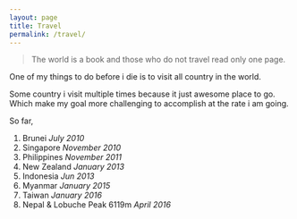 ```yaml
---
layout: page
title: Travel
permalink: /travel/
---
```


> The world is a book and those who do not travel read only one page.

One of my things to do before i die is to visit all country in the world.  

Some country i visit multiple times because it just awesome place to go.
Which make my goal more challenging to accomplish at the rate i am going.

So far,  

1. Brunei *July 2010*
2. Singapore *November 2010*
3. Philippines *November 2011*
4. New Zealand *January 2013*
5. Indonesia *Jun 2013*
6. Myanmar *January 2015*
7. Taiwan *January 2016*
8. Nepal & Lobuche Peak 6119m *April 2016*

